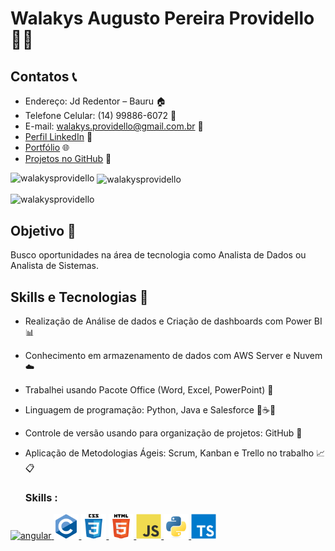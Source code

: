 # Walakys Augusto Pereira Providello 👨‍💻

## Contatos 📞
- Endereço: Jd Redentor – Bauru 🏠
- Telefone Celular: (14) 99886-6072 📱
- E-mail: walakys.providello@gmail.com.br 📧
- [Perfil LinkedIn](https://www.linkedin.com/in/walakys-providello-291624208/) 👔
- [Portfólio](https://portifolio-2023-seven.vercel.app) 🌐
- [Projetos no GitHub](https://github.com/WalakysProvidello) 🚀


<p><img align="left" src="https://github-readme-stats.vercel.app/api/top-langs?username=walakysprovidello&show_icons=true&locale=en&layout=compact" alt="walakysprovidello" /></p>

<p>&nbsp;<img align="center" src="https://github-readme-stats.vercel.app/api?username=walakysprovidello&show_icons=true&locale=en" alt="walakysprovidello" /></p>

<p><img align="center" src="https://github-readme-streak-stats.herokuapp.com/?user=walakysprovidello&" alt="walakysprovidello" /></p>

## Objetivo 🚀
Busco oportunidades na área de tecnologia como Analista de Dados ou Analista de Sistemas.

## Skills e Tecnologias 🚀
- Realização de Análise de dados e Criação de dashboards com Power BI 📊
- Conhecimento em armazenamento de dados com AWS Server e Nuvem ☁️
- Trabalhei usando Pacote Office (Word, Excel, PowerPoint) 📝
- Linguagem de programação: Python, Java e Salesforce 🐍☕🔧
- Controle de versão usando para organização de projetos: GitHub 🐙
- Aplicação de Metodologias Ágeis: Scrum, Kanban e Trello no trabalho 📈📋

  <h3 align="left">Skills :</h3>
<p align="left"> <a href="https://angular.io" target="_blank" rel="noreferrer"> <img src="https://angular.io/assets/images/logos/angular/angular.svg" alt="angular" width="40" height="40"/> </a> <a href="https://www.cprogramming.com/" target="_blank" rel="noreferrer"> <img src="https://raw.githubusercontent.com/devicons/devicon/master/icons/c/c-original.svg" alt="c" width="40" height="40"/> </a> <a href="https://www.w3schools.com/css/" target="_blank" rel="noreferrer"> <img src="https://raw.githubusercontent.com/devicons/devicon/master/icons/css3/css3-original-wordmark.svg" alt="css3" width="40" height="40"/> </a> <a href="https://www.w3.org/html/" target="_blank" rel="noreferrer"> <img src="https://raw.githubusercontent.com/devicons/devicon/master/icons/html5/html5-original-wordmark.svg" alt="html5" width="40" height="40"/> </a> <a href="https://developer.mozilla.org/en-US/docs/Web/JavaScript" target="_blank" rel="noreferrer"> <img src="https://raw.githubusercontent.com/devicons/devicon/master/icons/javascript/javascript-original.svg" alt="javascript" width="40" height="40"/> </a> <a href="https://www.python.org" target="_blank" rel="noreferrer"> <img src="https://raw.githubusercontent.com/devicons/devicon/master/icons/python/python-original.svg" alt="python" width="40" height="40"/> </a> <a href="https://www.typescriptlang.org/" target="_blank" rel="noreferrer"> <img src="https://raw.githubusercontent.com/devicons/devicon/master/icons/typescript/typescript-original.svg" alt="typescript" width="40" height="40"/> </a> </p>
